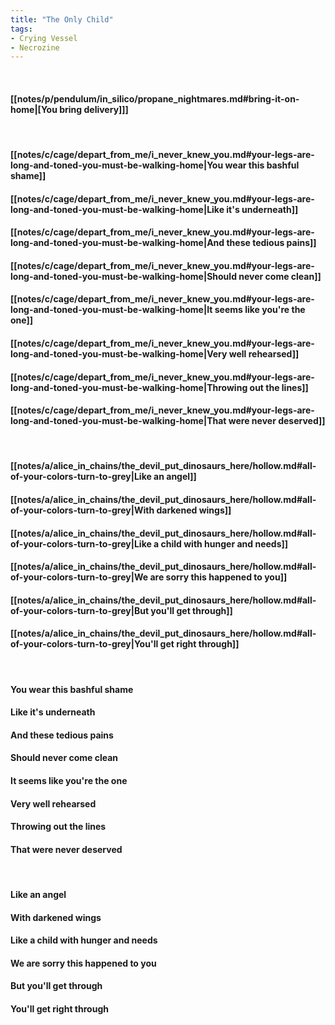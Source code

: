 ```yaml
---
title: "The Only Child"
tags:
- Crying Vessel
- Necrozine
---
```

&nbsp;
#### [[notes/p/pendulum/in_silico/propane_nightmares.md#bring-it-on-home|[You bring delivery]]]
&nbsp;
#### [[notes/c/cage/depart_from_me/i_never_knew_you.md#your-legs-are-long-and-toned-you-must-be-walking-home|You wear this bashful shame]]
#### [[notes/c/cage/depart_from_me/i_never_knew_you.md#your-legs-are-long-and-toned-you-must-be-walking-home|Like it's underneath]]
#### [[notes/c/cage/depart_from_me/i_never_knew_you.md#your-legs-are-long-and-toned-you-must-be-walking-home|And these tedious pains]]
#### [[notes/c/cage/depart_from_me/i_never_knew_you.md#your-legs-are-long-and-toned-you-must-be-walking-home|Should never come clean]]
#### [[notes/c/cage/depart_from_me/i_never_knew_you.md#your-legs-are-long-and-toned-you-must-be-walking-home|It seems like you're the one]]
#### [[notes/c/cage/depart_from_me/i_never_knew_you.md#your-legs-are-long-and-toned-you-must-be-walking-home|Very well rehearsed]]
#### [[notes/c/cage/depart_from_me/i_never_knew_you.md#your-legs-are-long-and-toned-you-must-be-walking-home|Throwing out the lines]]
#### [[notes/c/cage/depart_from_me/i_never_knew_you.md#your-legs-are-long-and-toned-you-must-be-walking-home|That were never deserved]]
&nbsp;
#### [[notes/a/alice_in_chains/the_devil_put_dinosaurs_here/hollow.md#all-of-your-colors-turn-to-grey|Like an angel]]
#### [[notes/a/alice_in_chains/the_devil_put_dinosaurs_here/hollow.md#all-of-your-colors-turn-to-grey|With darkened wings]]
#### [[notes/a/alice_in_chains/the_devil_put_dinosaurs_here/hollow.md#all-of-your-colors-turn-to-grey|Like a child with hunger and needs]]
#### [[notes/a/alice_in_chains/the_devil_put_dinosaurs_here/hollow.md#all-of-your-colors-turn-to-grey|We are sorry this happened to you]]
#### [[notes/a/alice_in_chains/the_devil_put_dinosaurs_here/hollow.md#all-of-your-colors-turn-to-grey|But you'll get through]]
#### [[notes/a/alice_in_chains/the_devil_put_dinosaurs_here/hollow.md#all-of-your-colors-turn-to-grey|You'll get right through]]
&nbsp;
#### You wear this bashful shame
#### Like it's underneath
#### And these tedious pains
#### Should never come clean
#### It seems like you're the one
#### Very well rehearsed
#### Throwing out the lines
#### That were never deserved
&nbsp;
#### Like an angel
#### With darkened wings
#### Like a child with hunger and needs
#### We are sorry this happened to you
#### But you'll get through
#### You'll get right through
